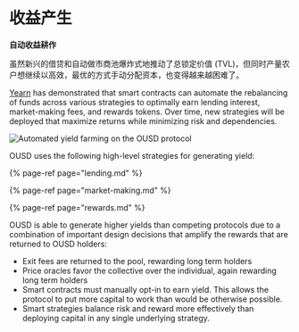 # 收益产生

**自动收益耕作**

虽然新兴的借贷和自动做市商池爆炸式地推动了总锁定价值 (TVL)，但同时产量农户想继续以高效，最优的方式手动分配资本，也变得越来越困难了。

[Yearn](https://yearn.finance/) has demonstrated that smart contracts can automate the rebalancing of funds across various strategies to optimally earn lending interest, market-making fees, and rewards tokens. Over time, new strategies will be deployed that maximize returns while minimizing risk and dependencies.

![Automated yield farming on the OUSD protocol](../../.gitbook/assets/ousd_earnings_graphic.png)

OUSD uses the following high-level strategies for generating yield:

{% page-ref page="lending.md" %}

{% page-ref page="market-making.md" %}

{% page-ref page="rewards.md" %}

OUSD is able to generate higher yields than competing protocols due to a combination of important design decisions that amplify the rewards that are returned to OUSD holders:

* Exit fees are returned to the pool, rewarding long term holders
* Price oracles favor the collective over the individual, again rewarding long term holders
* Smart contracts must manually opt-in to earn yield. This allows the protocol to put more capital to work than would be otherwise possible.
* Smart strategies balance risk and reward more effectively than deploying capital in any single underlying strategy.

